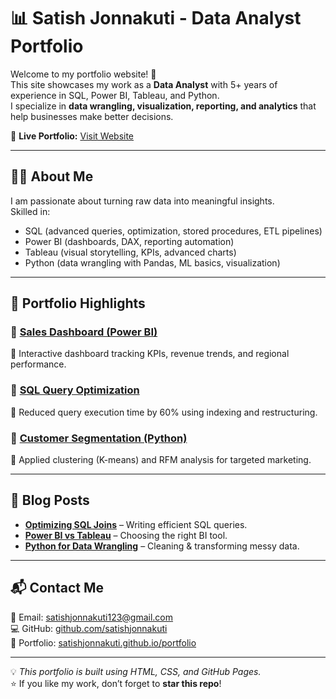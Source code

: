 # 📊 Satish Jonnakuti - Data Analyst Portfolio

Welcome to my portfolio website! 🚀  
This site showcases my work as a **Data Analyst** with 5+ years of experience in SQL, Power BI, Tableau, and Python.  
I specialize in **data wrangling, visualization, reporting, and analytics** that help businesses make better decisions.  

🔗 **Live Portfolio:** [Visit Website](https://satishjonnakuti.github.io/portfolio/)

---

## 🧑‍💻 About Me
I am passionate about turning raw data into meaningful insights.  
Skilled in:
- SQL (advanced queries, optimization, stored procedures, ETL pipelines)
- Power BI (dashboards, DAX, reporting automation)
- Tableau (visual storytelling, KPIs, advanced charts)
- Python (data wrangling with Pandas, ML basics, visualization)

---

## 📂 Portfolio Highlights

### 🔹 [Sales Dashboard (Power BI)](https://github.com/yourusername/sales-dashboard)
📌 Interactive dashboard tracking KPIs, revenue trends, and regional performance.  

### 🔹 [SQL Query Optimization](https://github.com/yourusername/sql-projects)
📌 Reduced query execution time by 60% using indexing and restructuring.  

### 🔹 [Customer Segmentation (Python)](https://github.com/yourusername/python-ml-projects)
📌 Applied clustering (K-means) and RFM analysis for targeted marketing.  

---

## 📝 Blog Posts
- **[Optimizing SQL Joins](#)** – Writing efficient SQL queries.  
- **[Power BI vs Tableau](#)** – Choosing the right BI tool.  
- **[Python for Data Wrangling](#)** – Cleaning & transforming messy data.  

---

## 📬 Contact Me
📧 Email: [satishjonnakuti123@gmail.com](mailto:satishjonnakuti123@gmail.com)  
💻 GitHub: [github.com/satishjonnakuti](https://github.com/satishjonnakuti)  
🔗 Portfolio: [satishjonnakuti.github.io/portfolio](https://satishjonnakuti.github.io/portfolio/)  

---

💡 *This portfolio is built using HTML, CSS, and GitHub Pages.*  
⭐ If you like my work, don’t forget to **star this repo**!
